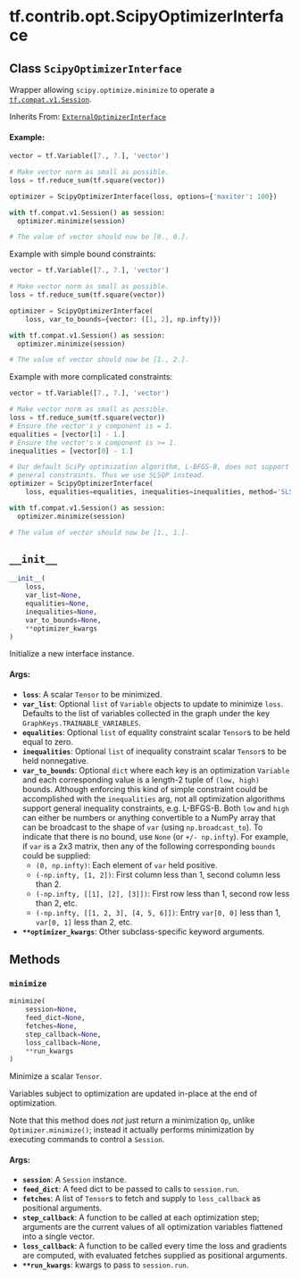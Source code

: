 <div itemscope itemtype="http://developers.google.com/ReferenceObject">
<meta itemprop="name" content="tf.contrib.opt.ScipyOptimizerInterface" />
<meta itemprop="path" content="Stable" />
<meta itemprop="property" content="__init__"/>
<meta itemprop="property" content="minimize"/>
</div>

# tf.contrib.opt.ScipyOptimizerInterface

## Class `ScipyOptimizerInterface`

Wrapper allowing `scipy.optimize.minimize` to operate a <a href="../../../tf/Session.md"><code>tf.compat.v1.Session</code></a>.

Inherits From: [`ExternalOptimizerInterface`](../../../tf/contrib/opt/ExternalOptimizerInterface.md)

<!-- Placeholder for "Used in" -->


#### Example:



```python
vector = tf.Variable([7., 7.], 'vector')

# Make vector norm as small as possible.
loss = tf.reduce_sum(tf.square(vector))

optimizer = ScipyOptimizerInterface(loss, options={'maxiter': 100})

with tf.compat.v1.Session() as session:
  optimizer.minimize(session)

# The value of vector should now be [0., 0.].
```

Example with simple bound constraints:

```python
vector = tf.Variable([7., 7.], 'vector')

# Make vector norm as small as possible.
loss = tf.reduce_sum(tf.square(vector))

optimizer = ScipyOptimizerInterface(
    loss, var_to_bounds={vector: ([1, 2], np.infty)})

with tf.compat.v1.Session() as session:
  optimizer.minimize(session)

# The value of vector should now be [1., 2.].
```

Example with more complicated constraints:

```python
vector = tf.Variable([7., 7.], 'vector')

# Make vector norm as small as possible.
loss = tf.reduce_sum(tf.square(vector))
# Ensure the vector's y component is = 1.
equalities = [vector[1] - 1.]
# Ensure the vector's x component is >= 1.
inequalities = [vector[0] - 1.]

# Our default SciPy optimization algorithm, L-BFGS-B, does not support
# general constraints. Thus we use SLSQP instead.
optimizer = ScipyOptimizerInterface(
    loss, equalities=equalities, inequalities=inequalities, method='SLSQP')

with tf.compat.v1.Session() as session:
  optimizer.minimize(session)

# The value of vector should now be [1., 1.].
```

<h2 id="__init__"><code>__init__</code></h2>

``` python
__init__(
    loss,
    var_list=None,
    equalities=None,
    inequalities=None,
    var_to_bounds=None,
    **optimizer_kwargs
)
```

Initialize a new interface instance.


#### Args:


* <b>`loss`</b>: A scalar `Tensor` to be minimized.
* <b>`var_list`</b>: Optional `list` of `Variable` objects to update to minimize
  `loss`.  Defaults to the list of variables collected in the graph
  under the key `GraphKeys.TRAINABLE_VARIABLES`.
* <b>`equalities`</b>: Optional `list` of equality constraint scalar `Tensor`s to be
  held equal to zero.
* <b>`inequalities`</b>: Optional `list` of inequality constraint scalar `Tensor`s
  to be held nonnegative.
* <b>`var_to_bounds`</b>: Optional `dict` where each key is an optimization
  `Variable` and each corresponding value is a length-2 tuple of
  `(low, high)` bounds. Although enforcing this kind of simple constraint
  could be accomplished with the `inequalities` arg, not all optimization
  algorithms support general inequality constraints, e.g. L-BFGS-B. Both
  `low` and `high` can either be numbers or anything convertible to a
  NumPy array that can be broadcast to the shape of `var` (using
  `np.broadcast_to`). To indicate that there is no bound, use `None` (or
  `+/- np.infty`). For example, if `var` is a 2x3 matrix, then any of
  the following corresponding `bounds` could be supplied:
  * `(0, np.infty)`: Each element of `var` held positive.
  * `(-np.infty, [1, 2])`: First column less than 1, second column less
    than 2.
  * `(-np.infty, [[1], [2], [3]])`: First row less than 1, second row less
    than 2, etc.
  * `(-np.infty, [[1, 2, 3], [4, 5, 6]])`: Entry `var[0, 0]` less than 1,
    `var[0, 1]` less than 2, etc.
* <b>`**optimizer_kwargs`</b>: Other subclass-specific keyword arguments.



## Methods

<h3 id="minimize"><code>minimize</code></h3>

``` python
minimize(
    session=None,
    feed_dict=None,
    fetches=None,
    step_callback=None,
    loss_callback=None,
    **run_kwargs
)
```

Minimize a scalar `Tensor`.

Variables subject to optimization are updated in-place at the end of
optimization.

Note that this method does *not* just return a minimization `Op`, unlike
`Optimizer.minimize()`; instead it actually performs minimization by
executing commands to control a `Session`.

#### Args:


* <b>`session`</b>: A `Session` instance.
* <b>`feed_dict`</b>: A feed dict to be passed to calls to `session.run`.
* <b>`fetches`</b>: A list of `Tensor`s to fetch and supply to `loss_callback`
  as positional arguments.
* <b>`step_callback`</b>: A function to be called at each optimization step;
  arguments are the current values of all optimization variables
  flattened into a single vector.
* <b>`loss_callback`</b>: A function to be called every time the loss and gradients
  are computed, with evaluated fetches supplied as positional arguments.
* <b>`**run_kwargs`</b>: kwargs to pass to `session.run`.



